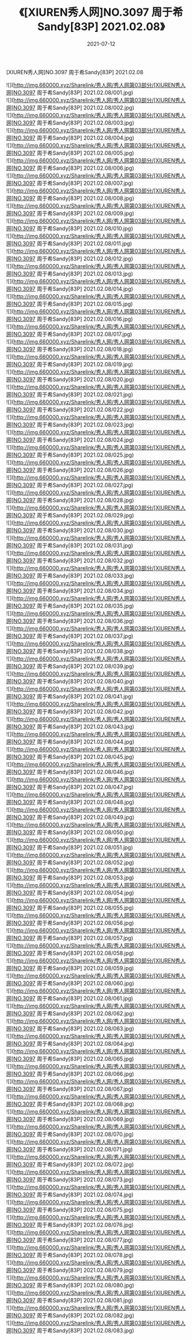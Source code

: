 ﻿---
layout: post
title:  《[XIUREN秀人网]NO.3097 周于希Sandy[83P] 2021.02.08》
date:   2021-07-12
img: http://img.660000.xyz/Sharelink/秀人网/秀人网第03部分/[XIUREN秀人网]NO.3097 周于希Sandy[83P] 2021.02.08/000.jpg
categories: [美女, 清纯, 唯美]
---

[XIUREN秀人网]NO.3097 周于希Sandy[83P] 2021.02.08

  ![](http://img.660000.xyz/Sharelink/秀人网/秀人网第03部分/[XIUREN秀人网]NO.3097 周于希Sandy[83P] 2021.02.08/001.jpg) <br> ![](http://img.660000.xyz/Sharelink/秀人网/秀人网第03部分/[XIUREN秀人网]NO.3097 周于希Sandy[83P] 2021.02.08/002.jpg) <br> ![](http://img.660000.xyz/Sharelink/秀人网/秀人网第03部分/[XIUREN秀人网]NO.3097 周于希Sandy[83P] 2021.02.08/003.jpg) <br> ![](http://img.660000.xyz/Sharelink/秀人网/秀人网第03部分/[XIUREN秀人网]NO.3097 周于希Sandy[83P] 2021.02.08/004.jpg) <br> ![](http://img.660000.xyz/Sharelink/秀人网/秀人网第03部分/[XIUREN秀人网]NO.3097 周于希Sandy[83P] 2021.02.08/005.jpg) <br> ![](http://img.660000.xyz/Sharelink/秀人网/秀人网第03部分/[XIUREN秀人网]NO.3097 周于希Sandy[83P] 2021.02.08/006.jpg) <br> ![](http://img.660000.xyz/Sharelink/秀人网/秀人网第03部分/[XIUREN秀人网]NO.3097 周于希Sandy[83P] 2021.02.08/007.jpg) <br> ![](http://img.660000.xyz/Sharelink/秀人网/秀人网第03部分/[XIUREN秀人网]NO.3097 周于希Sandy[83P] 2021.02.08/008.jpg) <br> ![](http://img.660000.xyz/Sharelink/秀人网/秀人网第03部分/[XIUREN秀人网]NO.3097 周于希Sandy[83P] 2021.02.08/009.jpg) <br> ![](http://img.660000.xyz/Sharelink/秀人网/秀人网第03部分/[XIUREN秀人网]NO.3097 周于希Sandy[83P] 2021.02.08/010.jpg) <br> ![](http://img.660000.xyz/Sharelink/秀人网/秀人网第03部分/[XIUREN秀人网]NO.3097 周于希Sandy[83P] 2021.02.08/011.jpg) <br> ![](http://img.660000.xyz/Sharelink/秀人网/秀人网第03部分/[XIUREN秀人网]NO.3097 周于希Sandy[83P] 2021.02.08/012.jpg) <br> ![](http://img.660000.xyz/Sharelink/秀人网/秀人网第03部分/[XIUREN秀人网]NO.3097 周于希Sandy[83P] 2021.02.08/013.jpg) <br> ![](http://img.660000.xyz/Sharelink/秀人网/秀人网第03部分/[XIUREN秀人网]NO.3097 周于希Sandy[83P] 2021.02.08/014.jpg) <br> ![](http://img.660000.xyz/Sharelink/秀人网/秀人网第03部分/[XIUREN秀人网]NO.3097 周于希Sandy[83P] 2021.02.08/015.jpg) <br> ![](http://img.660000.xyz/Sharelink/秀人网/秀人网第03部分/[XIUREN秀人网]NO.3097 周于希Sandy[83P] 2021.02.08/016.jpg) <br> ![](http://img.660000.xyz/Sharelink/秀人网/秀人网第03部分/[XIUREN秀人网]NO.3097 周于希Sandy[83P] 2021.02.08/017.jpg) <br> ![](http://img.660000.xyz/Sharelink/秀人网/秀人网第03部分/[XIUREN秀人网]NO.3097 周于希Sandy[83P] 2021.02.08/018.jpg) <br> ![](http://img.660000.xyz/Sharelink/秀人网/秀人网第03部分/[XIUREN秀人网]NO.3097 周于希Sandy[83P] 2021.02.08/019.jpg) <br> ![](http://img.660000.xyz/Sharelink/秀人网/秀人网第03部分/[XIUREN秀人网]NO.3097 周于希Sandy[83P] 2021.02.08/020.jpg) <br> ![](http://img.660000.xyz/Sharelink/秀人网/秀人网第03部分/[XIUREN秀人网]NO.3097 周于希Sandy[83P] 2021.02.08/021.jpg) <br> ![](http://img.660000.xyz/Sharelink/秀人网/秀人网第03部分/[XIUREN秀人网]NO.3097 周于希Sandy[83P] 2021.02.08/022.jpg) <br> ![](http://img.660000.xyz/Sharelink/秀人网/秀人网第03部分/[XIUREN秀人网]NO.3097 周于希Sandy[83P] 2021.02.08/023.jpg) <br> ![](http://img.660000.xyz/Sharelink/秀人网/秀人网第03部分/[XIUREN秀人网]NO.3097 周于希Sandy[83P] 2021.02.08/024.jpg) <br> ![](http://img.660000.xyz/Sharelink/秀人网/秀人网第03部分/[XIUREN秀人网]NO.3097 周于希Sandy[83P] 2021.02.08/025.jpg) <br> ![](http://img.660000.xyz/Sharelink/秀人网/秀人网第03部分/[XIUREN秀人网]NO.3097 周于希Sandy[83P] 2021.02.08/026.jpg) <br> ![](http://img.660000.xyz/Sharelink/秀人网/秀人网第03部分/[XIUREN秀人网]NO.3097 周于希Sandy[83P] 2021.02.08/027.jpg) <br> ![](http://img.660000.xyz/Sharelink/秀人网/秀人网第03部分/[XIUREN秀人网]NO.3097 周于希Sandy[83P] 2021.02.08/028.jpg) <br> ![](http://img.660000.xyz/Sharelink/秀人网/秀人网第03部分/[XIUREN秀人网]NO.3097 周于希Sandy[83P] 2021.02.08/029.jpg) <br> ![](http://img.660000.xyz/Sharelink/秀人网/秀人网第03部分/[XIUREN秀人网]NO.3097 周于希Sandy[83P] 2021.02.08/030.jpg) <br> ![](http://img.660000.xyz/Sharelink/秀人网/秀人网第03部分/[XIUREN秀人网]NO.3097 周于希Sandy[83P] 2021.02.08/031.jpg) <br> ![](http://img.660000.xyz/Sharelink/秀人网/秀人网第03部分/[XIUREN秀人网]NO.3097 周于希Sandy[83P] 2021.02.08/032.jpg) <br> ![](http://img.660000.xyz/Sharelink/秀人网/秀人网第03部分/[XIUREN秀人网]NO.3097 周于希Sandy[83P] 2021.02.08/033.jpg) <br> ![](http://img.660000.xyz/Sharelink/秀人网/秀人网第03部分/[XIUREN秀人网]NO.3097 周于希Sandy[83P] 2021.02.08/034.jpg) <br> ![](http://img.660000.xyz/Sharelink/秀人网/秀人网第03部分/[XIUREN秀人网]NO.3097 周于希Sandy[83P] 2021.02.08/035.jpg) <br> ![](http://img.660000.xyz/Sharelink/秀人网/秀人网第03部分/[XIUREN秀人网]NO.3097 周于希Sandy[83P] 2021.02.08/036.jpg) <br> ![](http://img.660000.xyz/Sharelink/秀人网/秀人网第03部分/[XIUREN秀人网]NO.3097 周于希Sandy[83P] 2021.02.08/037.jpg) <br> ![](http://img.660000.xyz/Sharelink/秀人网/秀人网第03部分/[XIUREN秀人网]NO.3097 周于希Sandy[83P] 2021.02.08/038.jpg) <br> ![](http://img.660000.xyz/Sharelink/秀人网/秀人网第03部分/[XIUREN秀人网]NO.3097 周于希Sandy[83P] 2021.02.08/039.jpg) <br> ![](http://img.660000.xyz/Sharelink/秀人网/秀人网第03部分/[XIUREN秀人网]NO.3097 周于希Sandy[83P] 2021.02.08/040.jpg) <br> ![](http://img.660000.xyz/Sharelink/秀人网/秀人网第03部分/[XIUREN秀人网]NO.3097 周于希Sandy[83P] 2021.02.08/041.jpg) <br> ![](http://img.660000.xyz/Sharelink/秀人网/秀人网第03部分/[XIUREN秀人网]NO.3097 周于希Sandy[83P] 2021.02.08/042.jpg) <br> ![](http://img.660000.xyz/Sharelink/秀人网/秀人网第03部分/[XIUREN秀人网]NO.3097 周于希Sandy[83P] 2021.02.08/043.jpg) <br> ![](http://img.660000.xyz/Sharelink/秀人网/秀人网第03部分/[XIUREN秀人网]NO.3097 周于希Sandy[83P] 2021.02.08/044.jpg) <br> ![](http://img.660000.xyz/Sharelink/秀人网/秀人网第03部分/[XIUREN秀人网]NO.3097 周于希Sandy[83P] 2021.02.08/045.jpg) <br> ![](http://img.660000.xyz/Sharelink/秀人网/秀人网第03部分/[XIUREN秀人网]NO.3097 周于希Sandy[83P] 2021.02.08/046.jpg) <br> ![](http://img.660000.xyz/Sharelink/秀人网/秀人网第03部分/[XIUREN秀人网]NO.3097 周于希Sandy[83P] 2021.02.08/047.jpg) <br> ![](http://img.660000.xyz/Sharelink/秀人网/秀人网第03部分/[XIUREN秀人网]NO.3097 周于希Sandy[83P] 2021.02.08/048.jpg) <br> ![](http://img.660000.xyz/Sharelink/秀人网/秀人网第03部分/[XIUREN秀人网]NO.3097 周于希Sandy[83P] 2021.02.08/049.jpg) <br> ![](http://img.660000.xyz/Sharelink/秀人网/秀人网第03部分/[XIUREN秀人网]NO.3097 周于希Sandy[83P] 2021.02.08/050.jpg) <br> ![](http://img.660000.xyz/Sharelink/秀人网/秀人网第03部分/[XIUREN秀人网]NO.3097 周于希Sandy[83P] 2021.02.08/051.jpg) <br> ![](http://img.660000.xyz/Sharelink/秀人网/秀人网第03部分/[XIUREN秀人网]NO.3097 周于希Sandy[83P] 2021.02.08/052.jpg) <br> ![](http://img.660000.xyz/Sharelink/秀人网/秀人网第03部分/[XIUREN秀人网]NO.3097 周于希Sandy[83P] 2021.02.08/053.jpg) <br> ![](http://img.660000.xyz/Sharelink/秀人网/秀人网第03部分/[XIUREN秀人网]NO.3097 周于希Sandy[83P] 2021.02.08/054.jpg) <br> ![](http://img.660000.xyz/Sharelink/秀人网/秀人网第03部分/[XIUREN秀人网]NO.3097 周于希Sandy[83P] 2021.02.08/055.jpg) <br> ![](http://img.660000.xyz/Sharelink/秀人网/秀人网第03部分/[XIUREN秀人网]NO.3097 周于希Sandy[83P] 2021.02.08/056.jpg) <br> ![](http://img.660000.xyz/Sharelink/秀人网/秀人网第03部分/[XIUREN秀人网]NO.3097 周于希Sandy[83P] 2021.02.08/057.jpg) <br> ![](http://img.660000.xyz/Sharelink/秀人网/秀人网第03部分/[XIUREN秀人网]NO.3097 周于希Sandy[83P] 2021.02.08/058.jpg) <br> ![](http://img.660000.xyz/Sharelink/秀人网/秀人网第03部分/[XIUREN秀人网]NO.3097 周于希Sandy[83P] 2021.02.08/059.jpg) <br> ![](http://img.660000.xyz/Sharelink/秀人网/秀人网第03部分/[XIUREN秀人网]NO.3097 周于希Sandy[83P] 2021.02.08/060.jpg) <br> ![](http://img.660000.xyz/Sharelink/秀人网/秀人网第03部分/[XIUREN秀人网]NO.3097 周于希Sandy[83P] 2021.02.08/061.jpg) <br> ![](http://img.660000.xyz/Sharelink/秀人网/秀人网第03部分/[XIUREN秀人网]NO.3097 周于希Sandy[83P] 2021.02.08/062.jpg) <br> ![](http://img.660000.xyz/Sharelink/秀人网/秀人网第03部分/[XIUREN秀人网]NO.3097 周于希Sandy[83P] 2021.02.08/063.jpg) <br> ![](http://img.660000.xyz/Sharelink/秀人网/秀人网第03部分/[XIUREN秀人网]NO.3097 周于希Sandy[83P] 2021.02.08/064.jpg) <br> ![](http://img.660000.xyz/Sharelink/秀人网/秀人网第03部分/[XIUREN秀人网]NO.3097 周于希Sandy[83P] 2021.02.08/065.jpg) <br> ![](http://img.660000.xyz/Sharelink/秀人网/秀人网第03部分/[XIUREN秀人网]NO.3097 周于希Sandy[83P] 2021.02.08/066.jpg) <br> ![](http://img.660000.xyz/Sharelink/秀人网/秀人网第03部分/[XIUREN秀人网]NO.3097 周于希Sandy[83P] 2021.02.08/067.jpg) <br> ![](http://img.660000.xyz/Sharelink/秀人网/秀人网第03部分/[XIUREN秀人网]NO.3097 周于希Sandy[83P] 2021.02.08/068.jpg) <br> ![](http://img.660000.xyz/Sharelink/秀人网/秀人网第03部分/[XIUREN秀人网]NO.3097 周于希Sandy[83P] 2021.02.08/069.jpg) <br> ![](http://img.660000.xyz/Sharelink/秀人网/秀人网第03部分/[XIUREN秀人网]NO.3097 周于希Sandy[83P] 2021.02.08/070.jpg) <br> ![](http://img.660000.xyz/Sharelink/秀人网/秀人网第03部分/[XIUREN秀人网]NO.3097 周于希Sandy[83P] 2021.02.08/071.jpg) <br> ![](http://img.660000.xyz/Sharelink/秀人网/秀人网第03部分/[XIUREN秀人网]NO.3097 周于希Sandy[83P] 2021.02.08/072.jpg) <br> ![](http://img.660000.xyz/Sharelink/秀人网/秀人网第03部分/[XIUREN秀人网]NO.3097 周于希Sandy[83P] 2021.02.08/073.jpg) <br> ![](http://img.660000.xyz/Sharelink/秀人网/秀人网第03部分/[XIUREN秀人网]NO.3097 周于希Sandy[83P] 2021.02.08/074.jpg) <br> ![](http://img.660000.xyz/Sharelink/秀人网/秀人网第03部分/[XIUREN秀人网]NO.3097 周于希Sandy[83P] 2021.02.08/075.jpg) <br> ![](http://img.660000.xyz/Sharelink/秀人网/秀人网第03部分/[XIUREN秀人网]NO.3097 周于希Sandy[83P] 2021.02.08/076.jpg) <br> ![](http://img.660000.xyz/Sharelink/秀人网/秀人网第03部分/[XIUREN秀人网]NO.3097 周于希Sandy[83P] 2021.02.08/077.jpg) <br> ![](http://img.660000.xyz/Sharelink/秀人网/秀人网第03部分/[XIUREN秀人网]NO.3097 周于希Sandy[83P] 2021.02.08/078.jpg) <br> ![](http://img.660000.xyz/Sharelink/秀人网/秀人网第03部分/[XIUREN秀人网]NO.3097 周于希Sandy[83P] 2021.02.08/079.jpg) <br> ![](http://img.660000.xyz/Sharelink/秀人网/秀人网第03部分/[XIUREN秀人网]NO.3097 周于希Sandy[83P] 2021.02.08/080.jpg) <br> ![](http://img.660000.xyz/Sharelink/秀人网/秀人网第03部分/[XIUREN秀人网]NO.3097 周于希Sandy[83P] 2021.02.08/081.jpg) <br> ![](http://img.660000.xyz/Sharelink/秀人网/秀人网第03部分/[XIUREN秀人网]NO.3097 周于希Sandy[83P] 2021.02.08/082.jpg) <br> ![](http://img.660000.xyz/Sharelink/秀人网/秀人网第03部分/[XIUREN秀人网]NO.3097 周于希Sandy[83P] 2021.02.08/083.jpg) <br>